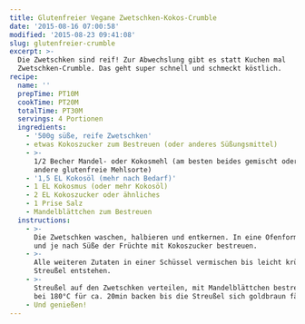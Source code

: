```yaml
---
title: Glutenfreier Vegane Zwetschken-Kokos-Crumble
date: '2015-08-16 07:00:58'
modified: '2015-08-23 09:41:08'
slug: glutenfreier-crumble
excerpt: >-
  Die Zwetschken sind reif! Zur Abwechslung gibt es statt Kuchen mal
  Zwetschken-Crumble. Das geht super schnell und schmeckt köstlich.
recipe:
  name: ''
  prepTime: PT10M
  cookTime: PT20M
  totalTime: PT30M
  servings: 4 Portionen
  ingredients:
    - '500g süße, reife Zwetschken'
    - etwas Kokoszucker zum Bestreuen (oder anderes Süßungsmittel)
    - >-
      1/2 Becher Mandel- oder Kokosmehl (am besten beides gemischt oder eine
      andere glutenfreie Mehlsorte)
    - '1,5 EL Kokosöl (mehr nach Bedarf)'
    - 1 EL Kokosmus (oder mehr Kokosöl)
    - 2 EL Kokoszucker oder ähnliches
    - 1 Prise Salz
    - Mandelblättchen zum Bestreuen
  instructions:
    - >-
      Die Zwetschken waschen, halbieren und entkernen. In eine Ofenform geben
      und je nach Süße der Früchte mit Kokoszucker bestreuen.
    - >-
      Alle weiteren Zutaten in einer Schüssel vermischen bis leicht krümmelige
      Streußel entstehen.
    - >-
      Streußel auf den Zwetschken verteilen, mit Mandelblättchen bestreuen und
      bei 180°C für ca. 20min backen bis die Streußel sich goldbraun färben.
    - Und genießen!
---
```


